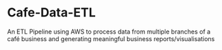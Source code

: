 # Cafe-Data-ETL
An ETL Pipeline using AWS to process data from multiple branches of a café business and generating meaningful business reports/visualisations
